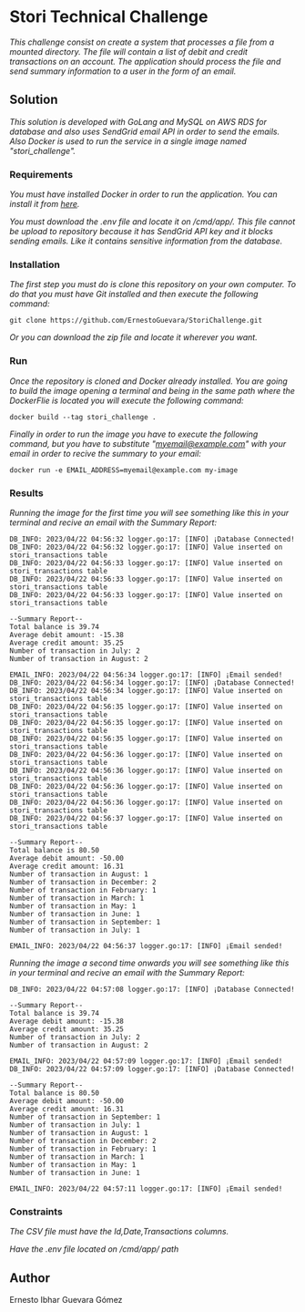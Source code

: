 # Stori Technical Challenge 

_This challenge consist on create a system that processes a file from a mounted directory. The file will contain a list of debit and credit transactions on an account. 
The application should process the file and send summary information to a user in the form of an email._
## Solution

_This solution is developed with GoLang and MySQL on AWS RDS for database and also uses SendGrid email API in order to send the emails.
Also Docker is used to run the service in a single image named "stori_challenge"._

### Requirements

_You must have installed Docker in order to run the application. You can install it from [here](https://www.docker.com/products/docker-desktop/)._

_You must download the .env file and locate it on /cmd/app/. This file cannot be upload to repository because it has SendGrid API key and it blocks sending emails. Like it contains sensitive information from the database._

###  Installation

_The first step you must do is clone this repository on your own computer. To do that you must have Git installed and then execute the following command:_
```
git clone https://github.com/ErnestoGuevara/StoriChallenge.git
```
_Or you can download the zip file and locate it wherever you want._

### Run
_Once the repository is cloned and Docker already installed. You are going to build the image opening a terminal and being in the same path where the DockerFlie is located you will execute the following command:_
```
docker build --tag stori_challenge .
```
_Finally in order to run the image you have to execute the following command, but you have to substitute "myemail@example.com" with your email in order to recive the summary to your email:_
```
docker run -e EMAIL_ADDRESS=myemail@example.com my-image
```
### Results
_Running the image for the first time you will see something like this in your terminal and recive an email with the Summary Report:_
```
DB_INFO: 2023/04/22 04:56:32 logger.go:17: [INFO] ¡Database Connected!
DB_INFO: 2023/04/22 04:56:32 logger.go:17: [INFO] Value inserted on stori_transactions table
DB_INFO: 2023/04/22 04:56:33 logger.go:17: [INFO] Value inserted on stori_transactions table
DB_INFO: 2023/04/22 04:56:33 logger.go:17: [INFO] Value inserted on stori_transactions table
DB_INFO: 2023/04/22 04:56:33 logger.go:17: [INFO] Value inserted on stori_transactions table

--Summary Report--
Total balance is 39.74
Average debit amount: -15.38
Average credit amount: 35.25
Number of transaction in July: 2 
Number of transaction in August: 2 

EMAIL_INFO: 2023/04/22 04:56:34 logger.go:17: [INFO] ¡Email sended!
DB_INFO: 2023/04/22 04:56:34 logger.go:17: [INFO] ¡Database Connected!
DB_INFO: 2023/04/22 04:56:34 logger.go:17: [INFO] Value inserted on stori_transactions table
DB_INFO: 2023/04/22 04:56:35 logger.go:17: [INFO] Value inserted on stori_transactions table
DB_INFO: 2023/04/22 04:56:35 logger.go:17: [INFO] Value inserted on stori_transactions table
DB_INFO: 2023/04/22 04:56:35 logger.go:17: [INFO] Value inserted on stori_transactions table
DB_INFO: 2023/04/22 04:56:36 logger.go:17: [INFO] Value inserted on stori_transactions table
DB_INFO: 2023/04/22 04:56:36 logger.go:17: [INFO] Value inserted on stori_transactions table
DB_INFO: 2023/04/22 04:56:36 logger.go:17: [INFO] Value inserted on stori_transactions table
DB_INFO: 2023/04/22 04:56:36 logger.go:17: [INFO] Value inserted on stori_transactions table
DB_INFO: 2023/04/22 04:56:37 logger.go:17: [INFO] Value inserted on stori_transactions table

--Summary Report--
Total balance is 80.50
Average debit amount: -50.00
Average credit amount: 16.31
Number of transaction in August: 1 
Number of transaction in December: 2 
Number of transaction in February: 1 
Number of transaction in March: 1 
Number of transaction in May: 1 
Number of transaction in June: 1 
Number of transaction in September: 1 
Number of transaction in July: 1 

EMAIL_INFO: 2023/04/22 04:56:37 logger.go:17: [INFO] ¡Email sended!
```

_Running the image a second time onwards you will see something like this in your terminal and recive an email with the Summary Report:_
```
DB_INFO: 2023/04/22 04:57:08 logger.go:17: [INFO] ¡Database Connected!

--Summary Report--
Total balance is 39.74
Average debit amount: -15.38
Average credit amount: 35.25
Number of transaction in July: 2 
Number of transaction in August: 2 

EMAIL_INFO: 2023/04/22 04:57:09 logger.go:17: [INFO] ¡Email sended!
DB_INFO: 2023/04/22 04:57:09 logger.go:17: [INFO] ¡Database Connected!

--Summary Report--
Total balance is 80.50
Average debit amount: -50.00
Average credit amount: 16.31
Number of transaction in September: 1 
Number of transaction in July: 1 
Number of transaction in August: 1 
Number of transaction in December: 2 
Number of transaction in February: 1 
Number of transaction in March: 1 
Number of transaction in May: 1 
Number of transaction in June: 1 

EMAIL_INFO: 2023/04/22 04:57:11 logger.go:17: [INFO] ¡Email sended!
```
### Constraints
_The CSV file must have the Id,Date,Transactions columns._

_Have the .env file located on /cmd/app/ path_

## Author
Ernesto Ibhar Guevara Gómez
